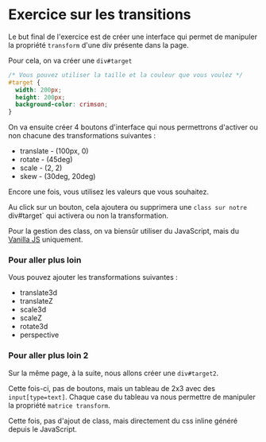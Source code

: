 # Exercice sur les transitions

Le but final de l'exercice est de créer une interface qui permet de manipuler la propriété `transform` 
d'une div présente dans la page.

Pour cela, on va créer une `div#target`

```css
/* Vous pouvez utiliser la taille et la couleur que vous voulez */
#target {
  width: 200px;
  height: 200px;
  background-color: crimson;
}
```

On va ensuite créer 4 boutons d'interface qui nous permettrons d'activer ou non chacune des transformations suivantes :

- translate - (100px, 0)
- rotate - (45deg)
- scale - (2, 2)
- skew - (30deg, 20deg)

Encore une fois, vous utilisez les valeurs que vous souhaitez.

Au click sur un bouton, cela ajoutera ou supprimera une `class sur notre `div#target` qui activera ou non la transformation.

Pour la gestion des class, on va biensûr utiliser du JavaScript, mais du [Vanilla JS](https://openclassrooms.com/forum/sujet/vanilla-js-qu-est-ce-que-c-est-exactement) uniquement.


### Pour aller plus loin

Vous pouvez ajouter les transformations suivantes :

- translate3d
- translateZ
- scale3d
- scaleZ
- rotate3d
- perspective

### Pour aller plus loin 2

Sur la même page, à la suite, nous allons créer une `div#target2`.

Cette fois-ci, pas de boutons, mais un tableau de 2x3 avec des `input[type=text]`.
Chaque case du tableau va nous permettre de manipuler la propriété `matrice transform`.

Cette fois, pas d'ajout de class, mais directement du css inline généré depuis le JavaScript.

